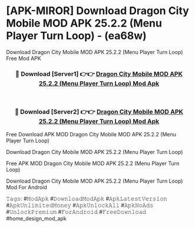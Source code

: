 # [APK-MIROR] Download Dragon City Mobile MOD APK 25.2.2 (Menu Player Turn Loop) - (ea68w)
Download Dragon City Mobile MOD APK 25.2.2 (Menu Player Turn Loop) Free Mod APK

<div align="center">
<h3>🔴 Download [Server1] 👉👉 <a href="https://apk-comot.site?title=Dragon_City_Mobile_MOD_APK_25.2.2_(Menu_Player_Turn_Loop)">Dragon City Mobile MOD APK 25.2.2 (Menu Player Turn Loop) Mod Apk</a></h3><br>

<h3>🔴 Download [Server2] 👉👉 <a href="https://apk-comot.site?title=Dragon_City_Mobile_MOD_APK_25.2.2_(Menu_Player_Turn_Loop)">Dragon City Mobile MOD APK 25.2.2 (Menu Player Turn Loop) Mod Apk</a></h3>
</div>


Free Download APK MOD Dragon City Mobile MOD APK 25.2.2 (Menu Player Turn Loop)

Download Dragon City Mobile MOD APK 25.2.2 (Menu Player Turn Loop) 

Free APK MOD Dragon City Mobile MOD APK 25.2.2 (Menu Player Turn Loop) 

Download Dragon City Mobile MOD APK 25.2.2 (Menu Player Turn Loop) Mod For Android

𝚃𝚊𝚐𝚜: #𝙼𝚘𝚍𝙰𝚙𝚔 #𝙳𝚘𝚠𝚗𝚕𝚘𝚊𝚍𝙼𝚘𝚍𝙰𝚙𝚔 #𝙰𝚙𝚔𝙻𝚊𝚝𝚎𝚜𝚝𝚅𝚎𝚛𝚜𝚒𝚘𝚗 #𝙰𝚙𝚔𝚄𝚗𝚕𝚒𝚖𝚒𝚝𝚎𝚍𝙼𝚘𝚗𝚎𝚢 #𝙰𝚙𝚔𝚄𝚗𝚕𝚘𝚌𝚔𝙰𝚕𝚕 #𝙰𝚙𝚔𝙽𝚘𝙰𝚍𝚜 #𝚄𝚗𝚕𝚘𝚌𝚔𝙿𝚛𝚎𝚖𝚒𝚞𝚖 #𝙵𝚘𝚛𝙰𝚗𝚍𝚛𝚘𝚒𝚍 #𝙵𝚛𝚎𝚎𝙳𝚘𝚠𝚗𝚕𝚘𝚊𝚍 #home_design_mod_apk